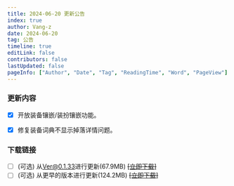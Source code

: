 ```yaml
---
title: 2024-06-20 更新公告
index: true
author: Vang-z
date: 2024-06-20
tag: 公告
timeline: true
editLink: false
contributors: false
lastUpdated: false
pageInfo: ["Author", "Date", "Tag", "ReadingTime", "Word", "PageView"]
---
```


### 更新内容
- [x] 开放<a>装备镶嵌/装扮镶嵌</a>功能。
- [x] 修复<a>装备词典</a>不显示掉落详情问题。


### 下载链接
- [ ] <a>(可选)</a> 从<a>Ver@0.1.33</a>进行更新(67.9MB) ~~[[立即下载]]()~~
- [ ] <a>(可选)</a> 从<a>更早的版本</a>进行更新(124.2MB) ~~[[立即下载]]()~~
